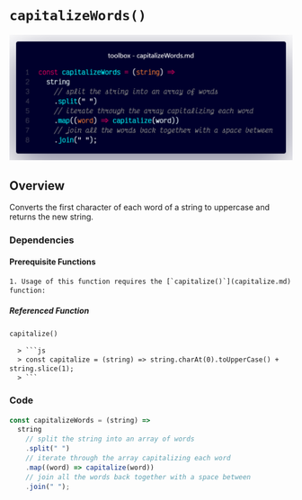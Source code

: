 # `capitalizeWords()`

![A screenshot of the titular code snippet](../snapshots/capitalizeWords.png)

## Overview

Converts the first character of each word of a string to uppercase and returns the new string.

### Dependencies

#### Prerequisite Functions

    1. Usage of this function requires the [`capitalize()`](capitalize.md) function:

   ##### Referenced Function

   `capitalize()`

      > ```js
      > const capitalize = (string) => string.charAt(0).toUpperCase() +  string.slice(1);
      > ```

### Code

```js
const capitalizeWords = (string) =>
  string
    // split the string into an array of words
    .split(" ")
    // iterate through the array capitalizing each word
    .map((word) => capitalize(word))
    // join all the words back together with a space between
    .join(" ");
```
